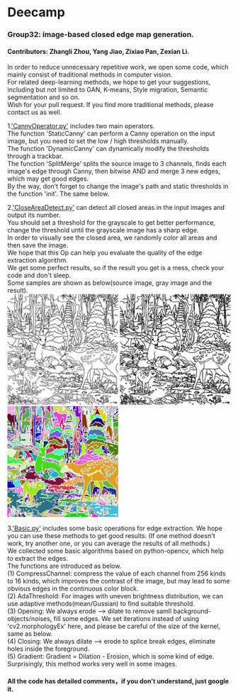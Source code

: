 # Deecamp
### Group32: image-based closed edge map generation.   
#### Contributors: Zhangli Zhou, Yang Jiao, Zixiao Pan, Zexian Li.  

In order to reduce unnecessary repetitive work, we open some code, which mainly consist of traditional methods in computer vision.  
For related deep-learning methods, we hope to get your suggestions, including but not limited to GAN, K-means, Style migration, Semantic segmentation and so on.  
Wish for your pull request. If you find more traditional methods, please contact us as well.    

1.['CannyOperator.py'](https://github.com/FuNian788/Deecamp32/blob/master/CannyOperator.py) includes two main operators.    
The function 'StaticCanny' can perform a Canny operation on the input image, but you need to set the low / high thresholds manually.  
The function 'DynamicCanny' can dynamically modify the thresholds through a trackbar.  
The function 'SplitMerge' splits the source image to 3 channels, finds each image's edge through Canny, then bitwise AND and merge 3 new edges, which may get good edges.  
By the way, don't forget to change the image's path and static thresholds in the function 'init'. The same below.  

2.['CloseAreaDetect.py'](https://github.com/FuNian788/Deecamp32/blob/master/CloseAreaDetect.py) can detect all closed areas in the input images and output its number.   
You should set a threshold for the grayscale to get better performance, change the threshold until the grayscale image has a sharp edge.   
In order to visually see the closed area, we randomly color all areas and then save the image.  
We hope that this Op can help you evaluate the quality of the edge extraction algorithm.    
We get some perfect results, so if the result you get is a mess, check your code and don't sleep.  
Some samples are shown as below(source image, gray image and the result).   
<img width="250" height="250" alt="source image" src="https://github.com/FuNian788/Deecamp32/raw/master/img/CloseAreaDetect/source.jpg"/>
<img width="250" height="250" alt="source image" src="https://github.com/FuNian788/Deecamp32/raw/master/img/CloseAreaDetect/gray.jpg"/> 
<img width="250" height="250" alt="source image" src="https://github.com/FuNian788/Deecamp32/raw/master/img/CloseAreaDetect/result.jpg"/>  

3.['Basic.py'](https://github.com/FuNian788/Deecamp32/blob/master/Basic.py) includes some basic operations for edge extraction. We hope you can use these methods to get good results. (If one method doesn't work, try another one, or you can average the results of all methods.)      
We collected some basic algorithms based on python-opencv, which help to extract the edges.  
The functions are introduced as below.  
(1) CompressChannel: compress the value of each channel from 256 kinds to 16 kinds, which improves the contrast of the image, but may lead to some obvious edges in the continuous color block.  
(2) AdaThreshold: For images with uneven brightness distribution, we can use adaptive methods(mean/Gussian) to find suitable threshold.  
(3) Opening: We always erode --> dilate to remove samll background-objects/noises, fill some edges. We set iterations instead of using 'cv2.morphologyEx' here, and please be careful of the size of the kernel, same as below.  
(4) Closing: We always dilate --> erode to splice break edges, eliminate holes inside the foreground.  
(5) Gradient: Gradient = Dilation - Erosion, which is some kind of edge. Surprisingly, this method works very well in some images.   

#### All the code has detailed comments，if you don't understand, just google it.

